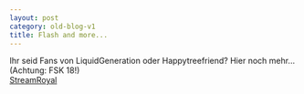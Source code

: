 ```yaml
---
layout: post
category: old-blog-v1
title: Flash and more...
---
```


Ihr seid Fans von LiquidGeneration oder Happytreefriend?
Hier noch mehr... (Achtung: FSK 18!)  
[StreamRoyal](http://www.streamroyal.com/)

